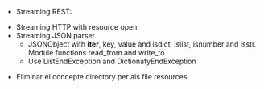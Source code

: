 * Streaming REST:
 - Streaming HTTP with resource open
 - Streaming JSON parser
   - JSONObject with __iter__, key, value and isdict, islist, isnumber and
     isstr. Module functions read_from and write_to
   - Use ListEndException and DictionatyEndException
* Eliminar el concepte directory per als file resources
